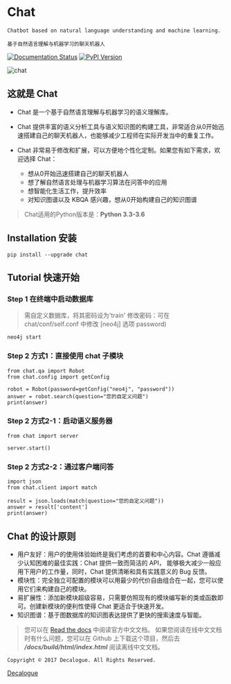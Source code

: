 # Chat

`Chatbot based on natural language understanding and machine learning.`

`基于自然语言理解与机器学习的聊天机器人`

[![Documentation Status](https://readthedocs.org/projects/chat-cn/badge/?version=latest)](http://chat-cn.readthedocs.io/zh_CN/latest/?badge=latest)
[![PyPI Version](https://img.shields.io/pypi/v/chat.svg)](https://pypi.python.org/pypi/chat)

![chat](https://github.com/Decalogue/chat/blob/master/docs/img/chat.png "chat")

## 这就是 Chat

* Chat 是一个基于自然语言理解与机器学习的语义理解库。
* Chat 提供丰富的语义分析工具与语义知识图的构建工具，非常适合从0开始迅速搭建自己的聊天机器人，也能够减少工程师在实际开发当中的重复工作。
* Chat 非常易于修改和扩展，可以方便地个性化定制。如果您有如下需求，欢迎选择 Chat：
  
  * 想从0开始迅速搭建自己的聊天机器人
  * 想了解自然语言处理与机器学习算法在问答中的应用
  * 想智能化生活工作，提升效率
  * 对知识图谱以及 KBQA 感兴趣，想从0开始构建自己的知识图谱

> Chat适用的Python版本是：**Python 3.3-3.6**

## Installation 安装

    pip install --upgrade chat
    
## Tutorial 快速开始

### Step 1 在终端中启动数据库

> 需自定义数据库，将其密码设为'train'
> 修改密码：可在 chat/conf/self.conf 中修改 [neo4j] 选项 password)

    neo4j start

### Step 2 方式1：直接使用 chat 子模块

    from chat.qa import Robot
    from chat.config import getConfig
  
    robot = Robot(password=getConfig("neo4j", "password"))
    answer = robot.search(question="您的自定义问题")
    print(answer)

### Step 2 方式2-1：启动语义服务器

    from chat import server
  
    server.start()
    
### Step 2 方式2-2：通过客户端问答

    import json
    from chat.client import match
  
    result = json.loads(match(question="您的自定义问题"))
    answer = result['content']
    print(answer)

## Chat 的设计原则

* 用户友好：用户的使用体验始终是我们考虑的首要和中心内容。Chat 遵循减少认知困难的最佳实践：Chat 提供一致而简洁的 API， 能够极大减少一般应用下用户的工作量，同时，Chat 提供清晰和具有实践意义的 Bug 反馈。
* 模块性：完全独立可配置的模块可以用最少的代价自由组合在一起，您可以使用它们来构建自己的模块。
* 易扩展性：添加新模块超级容易，只需要仿照现有的模块编写新的类或函数即可。创建新模块的便利性使得 Chat 更适合于快速开发。
* 知识图谱：基于图数据库的知识图表达提供了更快的搜索速度与智能。

> 您可以在 [Read the docs](http://chat-cn.readthedocs.io/zh_CN/latest/) 中阅读官方中文文档。
> 如果您阅读在线中文文档时有什么问题，您可以在 Github 上下载这个项目，然后去 ***/docs/build/html/index.html*** 阅读离线中文文档。

`Copyright © 2017 Decalogue. All Rights Reserved.`

[Decalogue](https://www.decalogue.cn)
